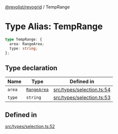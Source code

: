 [@revolist/revogrid](README.md) / TempRange

# Type Alias: TempRange

```ts
type TempRange: {
  area: RangeArea;
  type: string;
};
```

## Type declaration

| Name | Type | Defined in |
| ------ | ------ | ------ |
| `area` | [`RangeArea`](TypeAlias.RangeArea.md) | [src/types/selection.ts:54](https://github.com/revolist/revogrid/blob/33fdf87718e4421a1302a23338379f45f99055c0/src/types/selection.ts#L54) |
| `type` | `string` | [src/types/selection.ts:53](https://github.com/revolist/revogrid/blob/33fdf87718e4421a1302a23338379f45f99055c0/src/types/selection.ts#L53) |

## Defined in

[src/types/selection.ts:52](https://github.com/revolist/revogrid/blob/33fdf87718e4421a1302a23338379f45f99055c0/src/types/selection.ts#L52)
